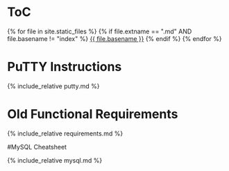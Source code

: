 # ToC

{% for file in site.static_files %}
{% if file.extname == ".md" AND file.basename != "index" %}
[{{ file.basename }}]({{site.baseurl}}/{{file.basename}}.html)
{% endif %}
{% endfor %}

# PuTTY Instructions
{% include_relative putty.md %}

# Old Functional Requirements
{% include_relative requirements.md %}

#MySQL Cheatsheet

{% include_relative mysql.md %}